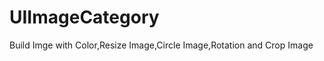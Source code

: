 UIImageCategory
===============

Build Imge with Color,Resize Image,Circle Image,Rotation and Crop Image
